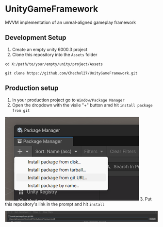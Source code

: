# UnityGameFramework
MVVM implementation of an unreal-aligned gameplay framework


## Development Setup

1. Create an empty unity 6000.3 project
2. Clone this repository into the `Assets` folder

```shell
cd X:/path/to/your/empty/unity/project/Assets
```

```shell
git clone https://github.com/Chechol27/UnityGameFramework.git
```

## Production setup

1. In your production project go to `Window/Package Manager`
2. Open the dropdown with the visile "+" button amd hit `install package from git`

![Image](./Assets/PackagemanagerInstallFrom.png)
3. Put this repository's link in the prompt and hit `install`

![img.png](./Assets/PackageManagerInstallGit.png)